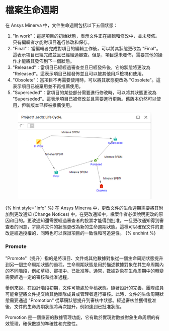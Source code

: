 # 檔案生命週期

在 Ansys Minerva 中，文件生命週期包括以下五個狀態：

1. "In work"：這是項目的初始狀態，表示文件正在編輯和修改中，並未發佈。只有編輯者才能對項目進行修改和保存。
2. "Final"：當編輯者完成對項目的編輯工作後，可以將其狀態更改為 "Final"。這表示項目已經完成並且已經經過審查。但是，項目還未發佈，需要其他的操作才能將其發佈到下一個狀態。
3. "Released"：當項目已經經過審查並且已經發佈後，它的狀態將更改為 "Released"。這表示項目已經發佈並且可以被其他用戶檢視和使用。
4. "Obsolete"：當項目不再需要使用時，可以將其狀態更改為 "Obsolete"。這表示項目已被棄用並不再推薦使用。
5. "Superseded"：當項目的某些部分需要進行修改時，可以將其狀態更改為 "Superseded"。這表示項目已被修改並且需要進行更新。舊版本仍然可以使用，但新版本已經被推薦使用。

<figure><img src="../.gitbook/assets/image (1) (1) (2).png" alt=""><figcaption></figcaption></figure>

{% hint style="info" %}
在 Ansys Minerva 中，更改文件的生命週期需要將其附加到更改通知 (Change Notices) 中。在更改通知中，檔案作者必須說明更改的原因和目的。更改通知還需要經過審查者的投票才能得到批准。一旦更改通知得到審查者的同意，才能將文件的狀態更改為新的生命週期狀態。這樣可以確保文件的更改是經過授權的，同時也可以保證項目的一致性和可追溯性。
{% endhint %}

### Promote

"Promote"（提升）指的是將項目、文件或其他數據對象從一個生命周期狀態提升到另一個生命周期狀態的過程。生命周期狀態是用於描述數據對象在其生命周期內的不同階段，例如草稿、審核中、已批准等。通常，數據對象在生命周期中的轉變需要經過一定的審核和批准過程。

舉例來說，在設計階段初期，文件可能處於草稿狀態。隨著設計的完善，團隊成員可能希望將文件提交給其他團隊成員或管理者進行審核。此時，文件的生命周期狀態需要通過 "Promotion" 從草稿狀態提升到審核中狀態。經過審核並獲得批准後，文件的生命周期狀態將再次提升，例如達到已批准狀態。

Promotion 是一個重要的數據管理功能，它有助於實現對數據對象生命周期的有效管理，確保數據的準確性和完整性。

